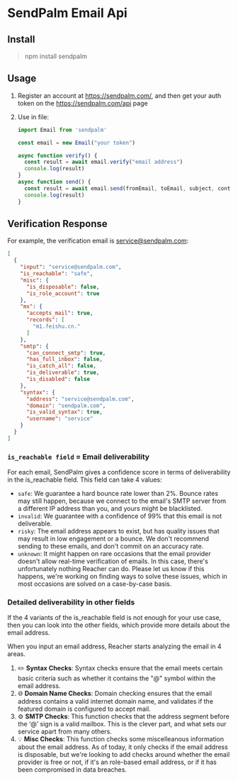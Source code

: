 # SendPalm Email Api

## Install

> npm install sendpalm

## Usage

1. Register an account at https://sendpalm.com/, and then get your auth token on the https://sendpalm.com/api page

2. Use in file:

   ```javascript
   import Email from 'sendpalm'

   const email = new Email("your token")

   async function verify() {
     const result = await email.verify("email address")
     console.log(result)
   }
   async function send() {
     const result = await email.send(fromEmail, toEmail, subject, content)
     console.log(result)
   }
   ```

   

## Verification Response

For example, the verification email is service@sendpalm.com:

```json
[
  {
    "input": "service@sendpalm.com",
    "is_reachable": "safe",
    "misc": {
      "is_disposable": false,
      "is_role_account": true
    },
    "mx": {
      "accepts_mail": true,
      "records": [
        "m1.feishu.cn."
      ]
    },
    "smtp": {
      "can_connect_smtp": true,
      "has_full_inbox": false,
      "is_catch_all": false,
      "is_deliverable": true,
      "is_disabled": false
    },
    "syntax": {
      "address": "service@sendpalm.com",
      "domain": "sendpalm.com",
      "is_valid_syntax": true,
      "username": "service"
    }
  }
]
```

### `is_reachable field` = Email deliverability

For each email, SendPalm gives a confidence score in terms of deliverability in the is_reachable field. This field can take 4 values:

- `safe`: We guarantee a hard bounce rate lower than 2%. Bounce rates may still happen, because we connect to the email's SMTP server from a different IP address than you, and yours might be blacklisted.
- `invalid`: We guarantee with a confidence of 99% that this email is not deliverable.
- `risky`: The email address appears to exist, but has quality issues that may result in low engagement or a bounce. We don't recommend sending to these emails, and don't commit on an accuracy rate.
- `unknown`: It might happen on rare occasions that the email provider doesn't allow real-time verification of emails. In this case, there's unfortunately nothing Reacher can do. Please let us know if this happens, we're working on finding ways to solve these issues, which in most occasions are solved on a case-by-case basis.

### Detailed deliverability in other fields

If the 4 variants of the is_reachable field is not enough for your use case, then you can look into the other fields, which provide more details about the email address.

When you input an email address, Reacher starts analyzing the email in 4 areas.

1. ✏️ **Syntax Checks**: Syntax checks ensure that the email meets certain basic criteria such as whether it contains the "@" symbol within the email address.
2. 🌐 **Domain Name Checks**: Domain checking ensures that the email address contains a valid internet domain name, and validates if the featured domain is configured to accept mail.
3. ⚙️ **SMTP Checks**: This function checks that the address segment before the ‘@’ sign is a valid mailbox. This is the clever part, and what sets our service apart from many others.
4. 💡 **Misc Checks**: This function checks some miscelleanous information about the email address. As of today, it only checks if the email address is disposable, but we're looking to add checks around whether the email provider is free or not, if it's an role-based email address, or if it has been compromised in data breaches.
